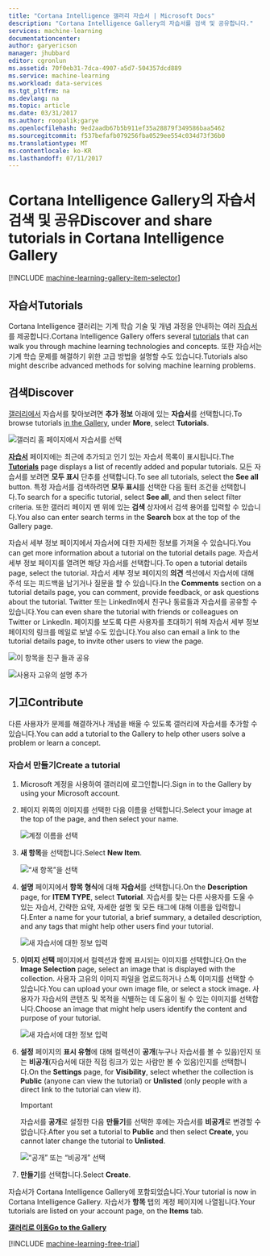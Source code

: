 ```yaml
---
title: "Cortana Intelligence 갤러리 자습서 | Microsoft Docs"
description: "Cortana Intelligence Gallery의 자습서를 검색 및 공유합니다."
services: machine-learning
documentationcenter: 
author: garyericson
manager: jhubbard
editor: cgronlun
ms.assetid: 70f0eb31-7dca-4907-a5d7-504357dcd889
ms.service: machine-learning
ms.workload: data-services
ms.tgt_pltfrm: na
ms.devlang: na
ms.topic: article
ms.date: 03/31/2017
ms.author: roopalik;garye
ms.openlocfilehash: 9ed2aadb67b5b911ef35a28879f349586baa5462
ms.sourcegitcommit: f537befafb079256fba0529ee554c034d73f36b0
ms.translationtype: MT
ms.contentlocale: ko-KR
ms.lasthandoff: 07/11/2017
---
```

# <a name="discover-and-share-tutorials-in-cortana-intelligence-gallery"></a><span data-ttu-id="63c37-103">Cortana Intelligence Gallery의 자습서 검색 및 공유</span><span class="sxs-lookup"><span data-stu-id="63c37-103">Discover and share tutorials in Cortana Intelligence Gallery</span></span>
[!INCLUDE [machine-learning-gallery-item-selector](../../includes/machine-learning-gallery-item-selector.md)]

## <a name="tutorials"></a><span data-ttu-id="63c37-104">자습서</span><span class="sxs-lookup"><span data-stu-id="63c37-104">Tutorials</span></span>
<span data-ttu-id="63c37-105">Cortana Intelligence 갤러리는 기계 학습 기술 및 개념 과정을 안내하는 여러 [자습서](https://gallery.cortanaintelligence.com/tutorials)를 제공합니다.</span><span class="sxs-lookup"><span data-stu-id="63c37-105">Cortana Intelligence Gallery offers several [tutorials](https://gallery.cortanaintelligence.com/tutorials) that can walk you through machine learning technologies and concepts.</span></span> <span data-ttu-id="63c37-106">또한 자습서는 기계 학습 문제를 해결하기 위한 고급 방법을 설명할 수도 있습니다.</span><span class="sxs-lookup"><span data-stu-id="63c37-106">Tutorials also might describe advanced methods for solving machine learning problems.</span></span>

## <a name="discover"></a><span data-ttu-id="63c37-107">검색</span><span class="sxs-lookup"><span data-stu-id="63c37-107">Discover</span></span>
<span data-ttu-id="63c37-108">[갤러리에서](http://gallery.cortanaintelligence.com) 자습서를 찾아보려면 **추가 정보** 아래에 있는 **자습서**를 선택합니다.</span><span class="sxs-lookup"><span data-stu-id="63c37-108">To browse tutorials [in the Gallery](http://gallery.cortanaintelligence.com), under **More**, select **Tutorials**.</span></span>

![갤러리 홈 페이지에서 자습서를 선택](media/machine-learning-gallery-tutorials/select-tutorials-in-gallery.png)

<span data-ttu-id="63c37-110">**[자습서](https://gallery.cortanaintelligence.com/tutorials)** 페이지에는 최근에 추가되고 인기 있는 자습서 목록이 표시됩니다.</span><span class="sxs-lookup"><span data-stu-id="63c37-110">The **[Tutorials](https://gallery.cortanaintelligence.com/tutorials)** page displays a list of recently added and popular tutorials.</span></span> <span data-ttu-id="63c37-111">모든 자습서를 보려면 **모두 표시** 단추를 선택합니다.</span><span class="sxs-lookup"><span data-stu-id="63c37-111">To see all tutorials, select the **See all** button.</span></span> <span data-ttu-id="63c37-112">특정 자습서를 검색하려면 **모두 표시**를 선택한 다음 필터 조건을 선택합니다.</span><span class="sxs-lookup"><span data-stu-id="63c37-112">To search for a specific tutorial, select **See all**, and then select filter criteria.</span></span> <span data-ttu-id="63c37-113">또한 갤러리 페이지 맨 위에 있는 **검색** 상자에서 검색 용어를 입력할 수 있습니다.</span><span class="sxs-lookup"><span data-stu-id="63c37-113">You also can enter search terms in the **Search** box at the top of the Gallery page.</span></span>

<span data-ttu-id="63c37-114">자습서 세부 정보 페이지에서 자습서에 대한 자세한 정보를 가져올 수 있습니다.</span><span class="sxs-lookup"><span data-stu-id="63c37-114">You can get more information about a tutorial on the tutorial details page.</span></span> <span data-ttu-id="63c37-115">자습서 세부 정보 페이지를 열려면 해당 자습서를 선택합니다.</span><span class="sxs-lookup"><span data-stu-id="63c37-115">To open a tutorial details page, select the tutorial.</span></span> <span data-ttu-id="63c37-116">자습서 세부 정보 페이지의 **의견** 섹션에서 자습서에 대해 주석 또는 피드백을 남기거나 질문을 할 수 있습니다.</span><span class="sxs-lookup"><span data-stu-id="63c37-116">In the **Comments** section on a tutorial details page, you can comment, provide feedback, or ask questions about the tutorial.</span></span> <span data-ttu-id="63c37-117">Twitter 또는 LinkedIn에서 친구나 동료들과 자습서를 공유할 수 있습니다.</span><span class="sxs-lookup"><span data-stu-id="63c37-117">You can even share the tutorial with friends or colleagues on Twitter or LinkedIn.</span></span> <span data-ttu-id="63c37-118">페이지를 보도록 다른 사용자를 초대하기 위해 자습서 세부 정보 페이지의 링크를 메일로 보낼 수도 있습니다.</span><span class="sxs-lookup"><span data-stu-id="63c37-118">You also can email a link to the tutorial details page, to invite other users to view the page.</span></span>

![이 항목을 친구 들과 공유](media/machine-learning-gallery-how-to-use-contribute-publish/share-links.png)

![사용자 고유의 설명 추가](media/machine-learning-gallery-how-to-use-contribute-publish/comments.png)

## <a name="contribute"></a><span data-ttu-id="63c37-121">기고</span><span class="sxs-lookup"><span data-stu-id="63c37-121">Contribute</span></span>
<span data-ttu-id="63c37-122">다른 사용자가 문제를 해결하거나 개념을 배울 수 있도록 갤러리에 자습서를 추가할 수 있습니다.</span><span class="sxs-lookup"><span data-stu-id="63c37-122">You can add a tutorial to the Gallery to help other users solve a problem or learn a concept.</span></span>

### <a name="create-a-tutorial"></a><span data-ttu-id="63c37-123">자습서 만들기</span><span class="sxs-lookup"><span data-stu-id="63c37-123">Create a tutorial</span></span>

1. <span data-ttu-id="63c37-124">Microsoft 계정을 사용하여 갤러리에 로그인합니다.</span><span class="sxs-lookup"><span data-stu-id="63c37-124">Sign in to the Gallery by using your Microsoft account.</span></span>

2. <span data-ttu-id="63c37-125">페이지 위쪽의 이미지를 선택한 다음 이름을 선택합니다.</span><span class="sxs-lookup"><span data-stu-id="63c37-125">Select your image at the top of the page, and then select your name.</span></span>
  
    ![계정 이름을 선택](media/machine-learning-gallery-tutorials/click-account-name.png)

3. <span data-ttu-id="63c37-127">**새 항목**을 선택합니다.</span><span class="sxs-lookup"><span data-stu-id="63c37-127">Select **New Item**.</span></span>
  
    ![“새 항목”을 선택](media/machine-learning-gallery-collections/click-new-item.png)

4. <span data-ttu-id="63c37-129">**설명** 페이지에서 **항목 형식**에 대해 **자습서**를 선택합니다.</span><span class="sxs-lookup"><span data-stu-id="63c37-129">On the **Description** page, for **ITEM TYPE**, select **Tutorial**.</span></span> <span data-ttu-id="63c37-130">자습서를 찾는 다른 사용자를 도울 수 있는 자습서, 간략한 요약, 자세한 설명 및 모든 태그에 대해 이름을 입력합니다.</span><span class="sxs-lookup"><span data-stu-id="63c37-130">Enter a name for your tutorial, a brief summary, a detailed description, and any tags that might help other users find your tutorial.</span></span>
  
    ![새 자습서에 대한 정보 입력](media/machine-learning-gallery-tutorials/create-tutorial-page-1.png)
5. <span data-ttu-id="63c37-132">**이미지 선택** 페이지에서 컬렉션과 함께 표시되는 이미지를 선택합니다.</span><span class="sxs-lookup"><span data-stu-id="63c37-132">On the **Image Selection** page, select an image that is displayed with the collection.</span></span> <span data-ttu-id="63c37-133">사용자 고유의 이미지 파일을 업로드하거나 스톡 이미지를 선택할 수 있습니다.</span><span class="sxs-lookup"><span data-stu-id="63c37-133">You can upload your own image file, or select a stock image.</span></span> <span data-ttu-id="63c37-134">사용자가 자습서의 콘텐츠 및 목적을 식별하는 데 도움이 될 수 있는 이미지를 선택합니다.</span><span class="sxs-lookup"><span data-stu-id="63c37-134">Choose an image that might help users identify the content and purpose of your tutorial.</span></span>
  
    ![새 자습서에 대한 정보 입력](media/machine-learning-gallery-tutorials/create-tutorial-page-2.png)

6. <span data-ttu-id="63c37-136">**설정** 페이지의 **표시 유형**에 대해 컬렉션이 **공개**(누구나 자습서를 볼 수 있음)인지 또는 **비공개**(자습서에 대한 직접 링크가 있는 사람만 볼 수 있음)인지를 선택합니다.</span><span class="sxs-lookup"><span data-stu-id="63c37-136">On the **Settings** page, for **Visibility**, select whether the collection is **Public** (anyone can view the tutorial) or **Unlisted** (only people with a direct link to the tutorial can view it).</span></span>
  
    > [!IMPORTANT]
    > <span data-ttu-id="63c37-137">자습서를 **공개**로 설정한 다음 **만들기**를 선택한 후에는 자습서를 **비공개**로 변경할 수 없습니다.</span><span class="sxs-lookup"><span data-stu-id="63c37-137">After you set a tutorial to **Public** and then select **Create**, you cannot later change the tutorial to **Unlisted**.</span></span>
    > 
    > 
  
    ![“공개” 또는 “비공개” 선택](media/machine-learning-gallery-tutorials/create-tutorial-page-3.png)

7. <span data-ttu-id="63c37-139">**만들기**를 선택합니다.</span><span class="sxs-lookup"><span data-stu-id="63c37-139">Select **Create**.</span></span>

<span data-ttu-id="63c37-140">자습서가 Cortana Intelligence Gallery에 포함되었습니다.</span><span class="sxs-lookup"><span data-stu-id="63c37-140">Your tutorial is now in Cortana Intelligence Gallery.</span></span> <span data-ttu-id="63c37-141">자습서가 **항목** 탭의 계정 페이지에 나열됩니다.</span><span class="sxs-lookup"><span data-stu-id="63c37-141">Your tutorials are listed on your account page, on the **Items** tab.</span></span>

<span data-ttu-id="63c37-142">**[갤러리로 이동](http://gallery.cortanaintelligence.com)**</span><span class="sxs-lookup"><span data-stu-id="63c37-142">**[Go to the Gallery](http://gallery.cortanaintelligence.com)**</span></span>

[!INCLUDE [machine-learning-free-trial](../../includes/machine-learning-free-trial.md)]

